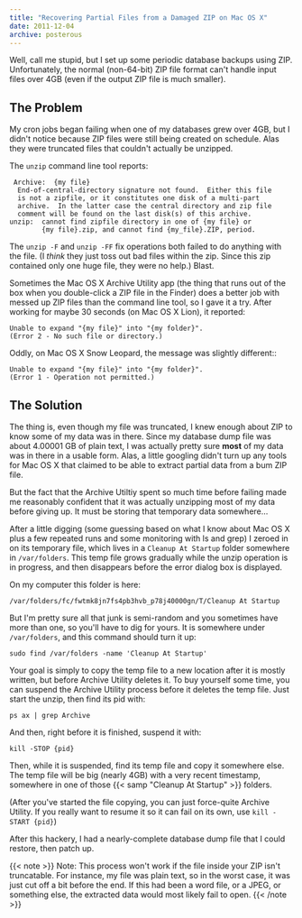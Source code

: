 ```yaml
---
title: "Recovering Partial Files from a Damaged ZIP on Mac OS X"
date: 2011-12-04
archive: posterous
---
```


Well, call me stupid, but I set up some periodic database backups using ZIP. Unfortunately, the normal (non-64-bit) ZIP file format can't handle input files over 4GB (even if the output ZIP file is much smaller).

## The Problem

My cron jobs began failing when one of my databases grew over 4GB, but I didn't notice because ZIP files were still being created on schedule. Alas they were truncated files that couldn't actually be unzipped.

The `unzip` command line tool reports: 

```
 Archive:  {my file}
  End-of-central-directory signature not found.  Either this file
  is not a zipfile, or it constitutes one disk of a multi-part
  archive.  In the latter case the central directory and zip file
  comment will be found on the last disk(s) of this archive.
unzip:  cannot find zipfile directory in one of {my file} or
        {my file}.zip, and cannot find {my_file}.ZIP, period.
```

The `unzip -F` and `unzip -FF` fix operations both failed to do anything with the file. (I *think* they just toss out bad files within the zip. Since this zip contained only one huge file, they were no help.) Blast.

Sometimes the Mac OS X Archive Utility app (the thing that runs out of the box when you double-click a ZIP file in the Finder) does a better job with messed up ZIP files than the command line tool, so I gave it a try. After working for maybe 30 seconds (on Mac OS X Lion), it reported:

```
Unable to expand "{my file}" into "{my folder}".
(Error 2 - No such file or directory.)
```

Oddly, on Mac OS X Snow Leopard, the message was slightly different::

```
Unable to expand "{my file}" into "{my folder}".
(Error 1 - Operation not permitted.)
```

## The Solution

The thing is, even though my file was truncated, I knew enough about ZIP to know some of my data was in there. Since my database dump file was about 4.00001 GB of plain text, I was actually pretty sure **most** of my data was in there in a usable form. Alas, a little googling didn't turn up any tools for Mac OS X that claimed to be able to extract partial data from a bum ZIP file.

But the fact that the Archive Utiltiy spent so much time before failing made me reasonably confident that it was actually unzipping most of my data before giving up. It must be storing that temporary data somewhere…

After a little digging (some guessing based on what I know about Mac OS X plus a few repeated runs and some monitoring with ls and grep) I zeroed in on its temporary file, which lives in a `Cleanup At Startup` folder somewhere in `/var/folders`. This temp file grows gradually while the unzip operation is in progress, and then disappears before the error dialog box is displayed.

On my computer this folder is here:

```
/var/folders/fc/fwtmk8jn7fs4pb3hvb_p78j40000gn/T/Cleanup At Startup
```

But I'm pretty sure all that junk is semi-random and you sometimes have more than one, so you'll have to dig for yours. It is somewhere under `/var/folders`, and this command should turn it up:

```
sudo find /var/folders -name 'Cleanup At Startup'
```

Your goal is simply to copy the temp file to a new location after it is mostly written, but before Archive Utility deletes it. To buy yourself some time, you can suspend the Archive Utility process before it deletes the temp file. Just start the unzip, then find its pid with:

```
ps ax | grep Archive
```

And then, right before it is finished, suspend it with:

```
kill -STOP {pid}
```

Then, while it is suspended, find its temp file and copy it somewhere else. The temp file will be big (nearly 4GB) with a very recent timestamp, somewhere in one of those {{< samp "Cleanup At Startup" >}} folders.

(After you've started the file copying, you can just force-quite Archive Utility. If you really want to resume it so it can fail on its own, use `kill -START {pid}`)

After this hackery, I had a nearly-complete database dump file that I could restore, then patch up. 

{{< note >}}
Note: This process won't work if the file inside your ZIP isn't truncatable. For instance, my file was plain text, so in the worst case, it was just cut off a bit before the end. If this had been a word file, or a JPEG, or something else, the extracted data would most likely fail to open.
{{< /note >}}
